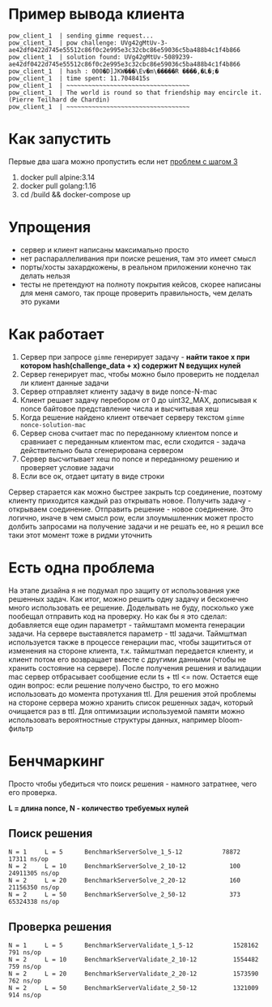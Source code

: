 # Пример вывода клиента
```
pow_client_1  | sending gimme request...
pow_client_1  | pow challenge: UVg42gMtUv-3-ae42df0422d745e55512c86f0c2e995e3c32cbc86e59036c5ba488b4c1f4b866
pow_client_1  | solution found: UVg42gMtUv-5089239-ae42df0422d745e55512c86f0c2e995e3c32cbc86e59036c5ba488b4c1f4b866
pow_client_1  | hash : 000�D]JKW���\Ev�m\�����R ����,�L�;�
pow_client_1  | time spent: 11.7048415s
pow_client_1  | ~~~~~~~~~~~~~~~~~~~~~~~~~~~~~~~~~~
pow_client_1  | The world is round so that friendship may encircle it. (Pierre Teilhard de Chardin)
pow_client_1  | ~~~~~~~~~~~~~~~~~~~~~~~~~~~~~~~~~~
```

# Как запустить

Первые два шага можно пропустить если нет [проблем с шагом 3](https://github.com/docker/buildx/issues/476)
1. docker pull alpine:3.14
2. docker pull golang:1.16
3. cd /build && docker-compose up

# Упрощения
- сервер и клиент написаны максимально просто
- нет распараллеливания при поиске решения, там это имеет смысл
- порты/хосты захардкожены, в реальном приложении конечно так делать нельзя
- тесты не претендуют на полноту покрытия кейсов, скорее написаны для меня самого, так проще проверить
правильность, чем делать это руками

# Как работает

1. Сервер при запросе `gimme` генерирует задачу - **найти такое x при котором hash(challenge_data + x)
содержит N ведущих нулей**
2. Сервер генерирует mac, чтобы можно было проверить не подделал ли клиент данные задачи
3. Сервер отправляет клиенту задачу в виде nonce-N-mac
4. Клиент решает задачу перебором от 0 до uint32_MAX, дописывая к nonce байтовое представление числа и высчитывая хеш
5. Когда решение найдено клиент отвечает серверу текстом `gimme nonce-solution-mac`
6. Сервер снова считает mac по переданному клиентом nonce и сравниает с переданным клиентом mac, если сходится - задача 
действительно была сгенерирована сервером
7. Сервер высчитывает хеш по nonce и переданному решению и проверяет условие задачи
8. Если все ок, отдает цитату в виде строки

Сервер старается как можно быстрее закрыть tcp соединение,  поэтому клиенту приходится каждый раз открывать новое.
Получить задачу - открываем соединение. Отправить решение - новое соединение. Это логично, иначе в чем смысл
pow, если злоумышленник может просто долбить запросами на получение задачи и не решать ее, но я решил все таки этот
момент тоже в ридми уточнить

# Есть одна проблема

На этапе дизайна я не подумал про защиту от использования уже решенных задач. Как итог, можно решить одну задачу и
бесконечно много использовать ее решение. Доделывать не буду, посколько уже пообещал отправить код на проверку.
Но как бы я это сделал: добавляется еще один параметрт - таймштамп момента генерации задачи. На сервере
выставялется параметр - ttl задачи. Таймштмап используется также в процессе генерации mac, чтобы защититься 
от изменения на стороне клиента, т.к. таймштмап передается клиенту, и клиент потом его возвращает вместе с другими данными
(чтобы не хранить состояние на сервере). 
После получения решения и валидации mac сервер отбрасывает сообщение если ts + ttl <= now.
Остается еще один вопрос: если решение получено быстро, то его можно использовать до момента протухания ttl.
Для решения этой проблемы на стороне сервера можно хранить список решенных задач, который очищается раз в ttl.
Для оптимизации используемой памяти можно использовать вероятностные структуры данных, например bloom-фильтр

# Бенчмаркинг

Просто чтобы убедиться что поиск решения - намного затратнее, чего его проверка.

**L = длина nonce, N - количество требуемых нулей**

## Поиск решения

```
N = 1     L = 5      BenchmarkServerSolve_1_5-12           78872             17311 ns/op
N = 2     L = 10     BenchmarkServerSolve_2_10-12            100          24911305 ns/op
N = 2     L = 20     BenchmarkServerSolve_2_20-12            160          21156350 ns/op
N = 2     L = 50     BenchmarkServerSolve_2_50-12            373          65324338 ns/op
```

## Проверка решения

```
N = 1     L = 5      BenchmarkServerValidate_1_5-12           1528162               791 ns/op
N = 2     L = 10     BenchmarkServerValidate_2_10-12          1554482               759 ns/op
N = 2     L = 20     BenchmarkServerValidate_2_20-12          1573590               762 ns/op
N = 2     L = 50     BenchmarkServerValidate_2_50-12          1321009               914 ns/op
```